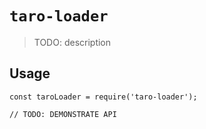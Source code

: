 # `taro-loader`

> TODO: description

## Usage

```
const taroLoader = require('taro-loader');

// TODO: DEMONSTRATE API
```
